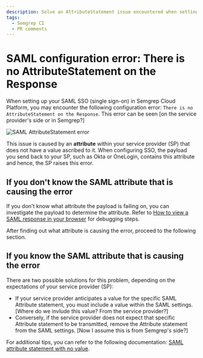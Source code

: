 ```yaml
---
description: Solve an AttributeStatement issue encountered when setting up Semgrep with SSO.
tags:
  - Semgrep CI
  - PR comments
---
```


# SAML configuration error: There is no AttributeStatement on the Response

When setting up your SAML SSO (single sign-on) in Semgrep Cloud Platform, you may encounter the following configuration error: `There is no AttributeStatement on the Response`. This error can be seen [on the service provider's side or in Semgrep?]

![SAML AttributeStatement error](/img/kb/attribute-statement.png)

This issue is caused by an **attribute** within your service provider (SP) that does not have a value ascribed to it. When configuring SSO, the payload you send back to your SP, such as Okta or OneLogin, contains this attribute and hence, the SP raises this error.

## If you don't know the SAML attribute that is causing the error

If you don't know what attribute the payload is failing on, you can investigate the payload to determine the attribute. Refer to [How to view a SAML response in your browser](https://support.okta.com/help/s/article/How-to-View-a-SAML-Response-in-Your-Browser-for-Troubleshooting?language=en_US) for debugging steps.

After finding out what attribute is causing the error, proceed to the following section.

## If you know the SAML attribute that is causing the error

There are two possible solutions for this problem, depending on the expectations of your service provider (SP):

- If your service provider anticipates a value for the specific SAML Attribute statement, you must include a value within the SAML settings. [Where do we invlude this value? From the service provider?]
- Conversely, if the service provider does not expect that specific Attribute statement to be transmitted, remove the Attribute statement from the SAML settings. [Now I assume this is from Semgrep's side?]

For additional tips, you can refer to the following documentation: [SAML attribute statement with no value]( https://support.okta.com/help/s/article/SAML-attribute-statement-with-no-value-configured-not-properly-closed-in-assertion?language=en_US).
